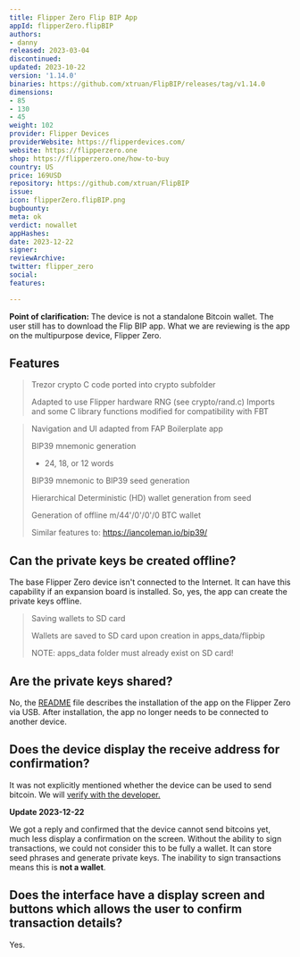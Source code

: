 ```yaml
---
title: Flipper Zero Flip BIP App
appId: flipperZero.flipBIP
authors:
- danny
released: 2023-03-04
discontinued: 
updated: 2023-10-22
version: '1.14.0'
binaries: https://github.com/xtruan/FlipBIP/releases/tag/v1.14.0
dimensions:
- 85
- 130
- 45
weight: 102
provider: Flipper Devices
providerWebsite: https://flipperdevices.com/
website: https://flipperzero.one
shop: https://flipperzero.one/how-to-buy
country: US
price: 169USD
repository: https://github.com/xtruan/FlipBIP
issue: 
icon: flipperZero.flipBIP.png
bugbounty: 
meta: ok
verdict: nowallet
appHashes: 
date: 2023-12-22
signer: 
reviewArchive: 
twitter: flipper_zero
social: 
features: 

---
```


**Point of clarification:** The device is not a standalone Bitcoin wallet. The
user still has to download the Flip BIP app. What we are reviewing is the app on
the multipurpose device, Flipper Zero.

## Features

> Trezor crypto C code ported into crypto subfolder
  >
  > Adapted to use Flipper hardware RNG (see crypto/rand.c)
  > Imports and some C library functions modified for compatibility with FBT

> Navigation and UI adapted from FAP Boilerplate app
>
> BIP39 mnemonic generation
  > - 24, 18, or 12 words
>
> BIP39 mnemonic to BIP39 seed generation
> 
> Hierarchical Deterministic (HD) wallet generation from seed
>
> Generation of offline m/44'/0'/0'/0 BTC wallet
>
> Similar features to: https://iancoleman.io/bip39/

## Can the private keys be created offline? 

The base Flipper Zero device isn't connected to the Internet. It can have this capability if an expansion board is installed. So, yes, the app can create the private keys offline.

> Saving wallets to SD card
> 
> Wallets are saved to SD card upon creation in apps_data/flipbip
>
> NOTE: apps_data folder must already exist on SD card!

## Are the private keys shared? 

No, the [README](https://github.com/xtruan/FlipBIP/blob/main/README.md) file describes the installation of the app on the Flipper Zero via USB. After installation, the app no longer needs to be connected to another device.

## Does the device display the receive address for confirmation?

It was not explicitly mentioned whether the device can be used to send bitcoin. We will [verify with the developer.](https://github.com/xtruan/FlipBIP/issues/26)

**Update 2023-12-22**

We got a reply and confirmed that the device cannot send bitcoins yet, much less display a confirmation on the screen. Without the ability to sign transactions, we could not consider this to be fully a wallet. It can store seed phrases and generate private keys. The inability to sign transactions means this is **not a wallet**.

## Does the interface have a display screen and buttons which allows the user to confirm transaction details?

Yes.
